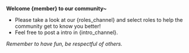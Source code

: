 **Welcome {member} to our community~**

- Please take a look at our {roles_channel} and select roles to help the community get to know you better!
- Feel free to post a intro in {intro_channel}.

*Remember to have fun, be respectful of others.*